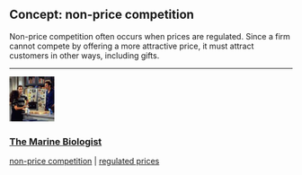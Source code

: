 ## Concept: non-price competition

Non-price competition often occurs when prices are regulated. Since a firm cannot compete by offering a more attractive price, it must attract customers in other ways, including gifts.

<hr>
<div class="clip-listing">
<img src="media/icons/marine_biologist_clip2.jpg" alt="The Marine Biologist icon">

### [The Marine Biologist](/clip/49/)

[non-price competition](/concept/non-price-competition/) | [regulated prices](/concept/regulated-prices/)
</div>

